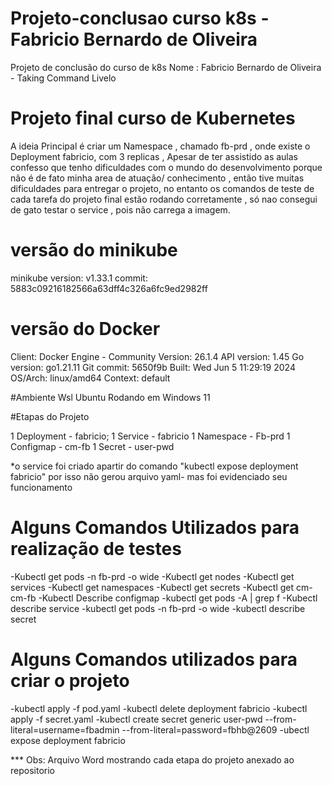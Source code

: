 # Projeto-conclusao curso k8s - Fabricio Bernardo de Oliveira
 Projeto de conclusão do curso de k8s
Nome : Fabricio Bernardo de Oliveira - Taking
Command Livelo 


# Projeto final curso de Kubernetes
A ideia Principal é criar um Namespace , chamado fb-prd , onde existe o Deployment fabricio, com 3 replicas , Apesar de ter assistido as aulas confesso que tenho dificuldades com o mundo do desenvolvimento porque não é de fato minha area de atuação/ conhecimento , então tive muitas dificuldades para entregar o projeto, no entanto os comandos de teste de cada tarefa do projeto final estão rodando corretamente , só nao consegui de gato testar o service , pois não carrega a imagem. 

# versão do minikube 
minikube version: v1.33.1
commit: 5883c09216182566a63dff4c326a6fc9ed2982ff

# versão do Docker
Client: Docker Engine - Community
 Version:           26.1.4
 API version:       1.45
 Go version:        go1.21.11
 Git commit:        5650f9b
 Built:             Wed Jun  5 11:29:19 2024
 OS/Arch:           linux/amd64
 Context:           default

 #Ambiente Wsl Ubuntu  Rodando em Windows 11 


#Etapas do Projeto

 1 Deployment - fabricio;
 1 Service - fabricio
 1 Namespace - Fb-prd 
 1 Configmap - cm-fb
 1 Secret - user-pwd



*o service foi criado apartir do comando "kubectl expose deployment fabricio"  por isso não gerou arquivo yaml- mas foi evidenciado seu funcionamento

# Alguns  Comandos Utilizados para realização de testes 

-Kubectl get pods -n fb-prd -o wide
-Kubectl get nodes
-Kubectl get services 
-Kubectl get namespaces
-Kubectl get secrets
-Kubectl get cm-cm-fb
-Kubectl Describe configmap 
-kubectl get pods -A | grep f
-Kubectl describe service
-kubectl get pods -n fb-prd -o wide
-kubectl  describe secret

# Alguns Comandos utilizados para criar o projeto 

-kubectl apply -f pod.yaml
-kubectl delete deployment fabricio
-kubectl apply -f secret.yaml
-kubectl create secret generic user-pwd --from-literal=username=fbadmin --from-literal=password=fbhb@2609
-ubectl expose deployment fabricio

*** Obs: Arquivo Word mostrando cada etapa do projeto anexado ao repositorio 
 

 
